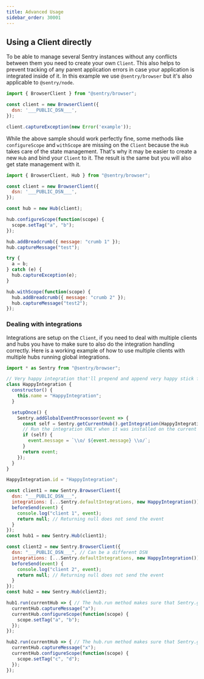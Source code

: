 ```yaml
---
title: Advanced Usage
sidebar_order: 30001
---
```


## Using a Client directly

To be able to manage several Sentry instances without any conflicts between them you need to create your own `Client`.
This also helps to prevent tracking of any parent application errors in case your application is integrated
inside of it. In this example we use `@sentry/browser` but it's also applicable to `@sentry/node`.

```javascript
import { BrowserClient } from "@sentry/browser";

const client = new BrowserClient({
  dsn: '___PUBLIC_DSN___',
});

client.captureException(new Error('example'));
```

While the above sample should work perfectly fine, some methods like `configureScope` and `withScope` are missing on the `Client` because the `Hub` takes care of the state management. That's why it may be easier to create a new `Hub` and bind your `Client` to it. The result is the same but you will also get state management with it.

```javascript
import { BrowserClient, Hub } from "@sentry/browser";

const client = new BrowserClient({
  dsn: '___PUBLIC_DSN___',
});

const hub = new Hub(client);

hub.configureScope(function(scope) {
  scope.setTag("a", "b");
});

hub.addBreadcrumb({ message: "crumb 1" });
hub.captureMessage("test");

try {
  a = b;
} catch (e) {
  hub.captureException(e);
}

hub.withScope(function(scope) {
  hub.addBreadcrumb({ message: "crumb 2" });
  hub.captureMessage("test2");
});
```

### Dealing with integrations

Integrations are setup on the `Client`, if you need to deal with multiple clients and hubs you have to make sure to also do the integration handling correctly. 
Here is a working example of how to use multiple clients with multiple hubs running global integrations.

```js
import * as Sentry from "@sentry/browser";

// Very happy integration that'll prepend and append very happy stick figure to the message
class HappyIntegration {
  constructor() {
    this.name = "HappyIntegration";
  }

  setupOnce() {
    Sentry.addGlobalEventProcessor(event => {
      const self = Sentry.getCurrentHub().getIntegration(HappyIntegration);
      // Run the integration ONLY when it was installed on the current Hub
      if (self) {
        event.message = `\\o/ ${event.message} \\o/`;
      }
      return event;
    });
  }
}

HappyIntegration.id = "HappyIntegration";

const client1 = new Sentry.BrowserClient({
  dsn: "___PUBLIC_DSN___",
  integrations: [...Sentry.defaultIntegrations, new HappyIntegration()],
  beforeSend(event) {
    console.log("client 1", event);
    return null; // Returning null does not send the event
  }
});
const hub1 = new Sentry.Hub(client1);

const client2 = new Sentry.BrowserClient({
  dsn: "___PUBLIC_DSN___", // Can be a different DSN
  integrations: [...Sentry.defaultIntegrations, new HappyIntegration()],
  beforeSend(event) {
    console.log("client 2", event);
    return null; // Returning null does not send the event
  }
});
const hub2 = new Sentry.Hub(client2);

hub1.run(currentHub => { // The hub.run method makes sure that Sentry.getCurrentHub() returns this hub during the callback
  currentHub.captureMessage("a");
  currentHub.configureScope(function(scope) {
    scope.setTag("a", "b");
  });
});

hub2.run(currentHub => { // The hub.run method makes sure that Sentry.getCurrentHub() returns this hub during the callback
  currentHub.captureMessage("x");
  currentHub.configureScope(function(scope) {
    scope.setTag("c", "d");
  });
});
```
